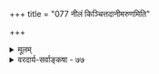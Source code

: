 +++
title = "077 नीलं किञ्चित्तदानीमरुणमिति"

+++
<details><summary>मूलम्</summary>

नीलं किंचित्तदानीमरुणमिति न खल्विन्द्रजालादृतेऽद्धा नो चेदेवं विरोधः क्वचिदपि न भवेत् कश्च जैनेऽपराधः ।  
तस्मादीशो विरुद्धद्वितयमघटयन् सर्वशक्तिः कथं स्यान्मैवं व्याघातशून्येष्वनितरसुशकेष्वस्य तादृक्त्वसिद्धेः ॥ ७७ ॥
</details>

<details><summary>वरदार्य-सर्वाङ्कषा - ७७</summary>

परमात्मनः सर्वशक्तत्वमाशंक्य परिहरति - नीलमित्यादि । किञ्चित् **नीलं** = यत्किञ्चिद्वस्तु नीलं यदा वर्तते, **तदानीम्** = तदैव **अरुणमिति** = रक्तरूपं भवतीति चेत्, तत् इन्द्रजालात् **ऋते** = इन्द्रजालविद्यामन्तरा न **अद्धा** =न वास्तवं भवेत्। ऐन्द्रजालिका एव हि विद्यमानमविद्यमानं कुर्वन्ति, अविद्यमानमपि विद्यमानं प्रदर्शयन्ति, तद्वदेव जगदेव स्यात् । भगवांस्तु नैन्द्रजालिकः । अतस्तथा न कुर्यादेव । तथा च स कथं सर्वशक्तः? सत्यं तदेव । भगवान् किल महानैन्द्रजालिकः, मायायाः प्रभुः । मानवा अपि तथा कुर्युश्चेत्, अघटितघटनापटीयसः परमात्मनः कियदेतदिति चेत्, तत्राह - नो **चेत्** = अतः इन्द्रजालमन्तरापि तथा भवेच्चेत्, विरोधः परस्परं क्वचिदपि वस्तुनि न भवेत् । अस्त्वविरोधः, का हानिरिति चेत्, तर्हि — **जैने** = सर्वं सर्वात्मकमिति वादिनि जैने **कश्च** = को वा अपराधः ? अतस्स एवाङ्गीक्रियताम्, न खण्ड्यताम् । परं तु **खण्डनात्–तस्मात्** =अनेकान्तवादाभावात् **विरुद्धद्वितयम्** = परस्परविरुद्धं द्वयम् **अघटयन्** = अकुर्वन् **सर्वशक्तिः** = बहुव्रीहिः, सर्वशक्तियुक्तः कथं स्यात् ? तथोक्तिः कुत्रचित् अस्मदपेक्षयाधिकशक्तियुक्तत्वात् स्यात् । सन्ति मानवेष्वपि विचित्रशक्तियुक्ताः केचन भीमादिवत् । को विशेष ईस्वर इति पूर्वपक्षः ॥ 

। 

निराकरोति – मैवमिति । तत्र हेतु : – **व्याघातशून्येषु** = परस्परविरोधरहितेषु विषयेषु **अनितरसुशकेषु** = इतरैः मानवैस्सर्वथा कर्तुमशक्येषु विषयेषु **अस्य** = भगवतः **तादृक्त्वसिद्धेः** = तादृशविचित्रशक्तिमत्त्वस्य **सिद्धेः** = निश्चयात् सर्वशक्तो भगवानित्युच्यत इति । तथा च अघटितघटनाशक्तिर्नाम, देवादिभिरपि घटयितु- 

509 



223. 

[अवाप्तसमस्तकामत्वस्वरूपम् ] 

संगृह्य ज्ञानशक्ती कतिचन निखिलस्रष्टुरिच्छां तु नैच्छन् 

तस्यां द्वेषः क एषामनुमितिशरणानीकनासीरभाजाम् । श्रुत्या तद्बोधयत्नावभिदधति यदि क्षम्यतामेवमिच्छा 

निवार्द्धं त्वाप्तकामप्रभृतिवचनमप्यान्यपर्योपरुद्धम् ॥78॥ 

मशक्यं घटयतीत्यभिप्रायेणैव । नो चेत्, भगवान् सर्वज्ञश्चेत्, शशशृङ्गं जानाति, न वा? यदि जानाति, तर्हि भ्रान्तस्स्यात् । यदि न जानाति, असर्वज्ञः स्यादित्याक्षेपे, विद्यमानं सर्वं जानातीत्येव वक्तव्यम् । तद्वदेवात्रापि सर्वशक्त इत्यपि ज्ञेयम् ॥ 



अयमाशयः – आनन्दमीमांसायां मनुष्यगन्धर्वादारभ्य प्रजापतिपर्यन्तानामानन्दं परिचयार्थं शतगुणितोत्तरक्रमेणाभिधाय, तदुपरि ब्रह्मण आनन्दमुक्त्वा 'यतो वाचो निवर्तन्ते । आप्राप्य मनसा सह ' (तै.आ.8) इति ब्रह्मानन्दस्यापरिच्छिन्नतां श्रुतिराह । इदं भगवतो ज्ञानादीनामपि समानम् ॥ 

स्वध्वंसनेऽपि शक्तिः स्यात् ? न स्याद्वा परमात्मनः ? पक्षद्वयेऽपि दोषो हि स्पष्टः किं क्रियतां वद । पराकाष्ठऽविवेकस्य स्यादीदृशविचारणा । स्यादनर्थो महान् नूनं बुद्धिनाशश्च निश्चितः ॥ एवमादिविचारैर्हि प्रणष्टा हन्त ! हैतुकाः । मा गच्छ तेषां मार्गे त्वं यद्यात्महितमिच्छसि ॥ स्वसृज्यविषये शक्तिः संपूर्णा तस्य वर्तते । तावन्मात्रमलं नो हि, मर्यादा तावदेव नः ॥ अहंकारः कियानेषां स्वस्वरूपमजानताम् । हन्तैते मान्ति ते शक्तिं क्षमस्वैतान् दयानिधे ! ॥ ७७ ॥
</details>
